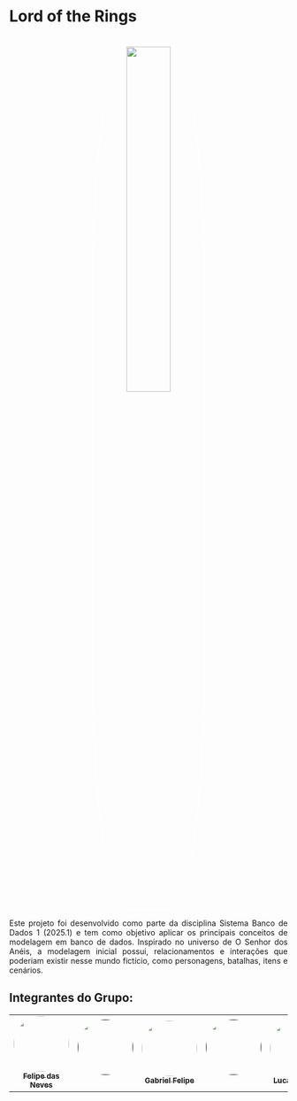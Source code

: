# Lord of the Rings

<p align="center" ><br><img style="border: 2px solid white; border-radius: 30%" src="https://camo.githubusercontent.com/f7d1f8eee1f1710f822db7f990223a1ba789125a55a1672030271088b26e390e/68747470733a2f2f7374617469632e77696b69612e6e6f636f6f6b69652e6e65742f6475626c6167656d2f696d616765732f372f37332f4f5f53656e686f725f646f735f416e25433325413969735f4c6f676f5f50542e706e672f7265766973696f6e2f6c61746573743f63623d323032343033303830333532343226706174682d7072656669783d70742d6272" width = 40%></p>

<div style="text-align: justify;">
<p>
Este projeto foi desenvolvido como parte da disciplina Sistema Banco de Dados 1 (2025.1) e tem como objetivo aplicar os principais conceitos de modelagem em banco de dados. Inspirado no universo de O Senhor dos Anéis, a modelagem inicial possui, relacionamentos e interações que poderiam existir nesse mundo fictício, como personagens, batalhas, itens e cenários.
</p>
</div>

## Integrantes do Grupo:

<table>
  <tr>
    <td align="center"><a href="https://github.com/FelipeFreire-gf"><img style="border-radius: 50%;" src="https://avatars.githubusercontent.com/u/62055315?v=4" width="100px;" alt=""/><br /><sub><b>Felipe das Neves</b></sub></a><br />
    <td align="center"><a href=""><img style="border-radius: 50%;" src="" width="100px;" alt=""/><br /><sub><b></b></sub></a><br />
    <td align="center"><a href="https://github.com/GabrielMEsteves"><img style="border-radius: 50%;" src="https://avatars.githubusercontent.com/u/98546978?v=4" width="100px;" alt=""/><br /><sub><b>Gabriel Felipe</b></sub></a><br /><a href="Link git" title="Rocketseat"></a></td>
    <td align="center"><a href=""><img style="border-radius: 50%;" src="" width="100px;" alt=""/><br /><sub><b></b></sub></a><br />
    <td align="center"><a href="https://github.com/lucaaassb"><img style="border-radius: 50%;" src="https://avatars.githubusercontent.com/u//82137254?v=4" width="100px;" alt=""/><br /><sub><b>Lucas Soares</b></sub></a><br /><a href="Link git" title="Rocketseat"></a></td>
    <td align="center"><a href=""><img style="border-radius: 50%;" src="" width="100px;" alt=""/><br /><sub><b></b></sub></a><br />
    <td align="center"><a href="https://github.com/Fernandavazgit1"><img style="border-radius: 50%;" src="https://avatars.githubusercontent.com/u/144569110?v=4" width="100px;" alt=""/><br /><sub><b>Fernanda Vaz</b></sub></a><br />
    <td align="center"><a href=""><img style="border-radius: 50%;" src="" width="100px;" alt=""/><br /><sub><b></b></sub></a><br />
    <td align="center"><a href="https://github.com/yan-luca"><img style="border-radius: 50%;" src="https://avatars.githubusercontent.com/u/108501120?v=4" width="100px;" alt=""/><br /><sub><b>Yan Luca</b></sub></a><br />
  </tr>
</table>



